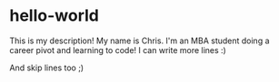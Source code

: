 # hello-world
This is my description!
My name is Chris. I'm an MBA student doing a career pivot and learning to code!
I can write more lines :)

And skip lines too ;)
